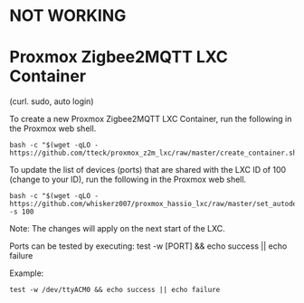 # NOT WORKING

# Proxmox Zigbee2MQTT LXC Container
(curl. sudo, auto login)

To create a new Proxmox Zigbee2MQTT LXC Container, run the following in the Proxmox web shell.

```
bash -c "$(wget -qLO - https://github.com/tteck/proxmox_z2m_lxc/raw/master/create_container.sh)"
```
To update the list of devices (ports) that are shared with the LXC ID of 100 (change to your ID), run the following in the Proxmox web shell.

```
bash -c "$(wget -qLO - https://github.com/whiskerz007/proxmox_hassio_lxc/raw/master/set_autodev_hook.sh)" -s 100
```
Note: The changes will apply on the next start of the LXC.

Ports can be tested by executing: test -w [PORT] && echo success || echo failure

Example:
```
test -w /dev/ttyACM0 && echo success || echo failure
```
